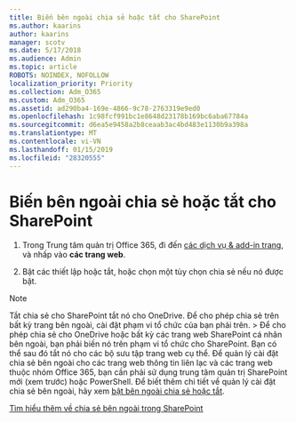 ```yaml
---
title: Biến bên ngoài chia sẻ hoặc tắt cho SharePoint
ms.author: kaarins
author: kaarins
manager: scotv
ms.date: 5/17/2018
ms.audience: Admin
ms.topic: article
ROBOTS: NOINDEX, NOFOLLOW
localization_priority: Priority
ms.collection: Adm_O365
ms.custom: Adm_O365
ms.assetid: ad290ba4-169e-4866-9c78-2763319e9ed0
ms.openlocfilehash: 1c98fcf991bc1e8648d23178b169bc6aba67784a
ms.sourcegitcommit: d6ea5e9458a2b8ceaab3ac4bd483e1130b9a398a
ms.translationtype: MT
ms.contentlocale: vi-VN
ms.lasthandoff: 01/15/2019
ms.locfileid: "28320555"
---
```

# <a name="turn-external-sharing-on-or-off-for-sharepoint"></a>Biến bên ngoài chia sẻ hoặc tắt cho SharePoint

1. Trong Trung tâm quản trị Office 365, đi đến [các dịch vụ &amp; add-in trang](https://portal.office.com/adminportal/home#/Settings/ServicesAndAddIns), và nhấp vào **các trang web**.
    
2. Bật các thiết lập hoặc tắt, hoặc chọn một tùy chọn chia sẻ nếu nó được bật.
    
> [!NOTE]
> Tắt chia sẻ cho SharePoint tắt nó cho OneDrive. Để cho phép chia sẻ trên bất kỳ trang bên ngoài, cài đặt phạm vi tổ chức của bạn phải trên. > Để cho phép chia sẻ cho OneDrive hoặc bất kỳ các trang web SharePoint cá nhân bên ngoài, bạn phải biến nó trên phạm vi tổ chức cho SharePoint. Bạn có thể sau đó tắt nó cho các bộ sưu tập trang web cụ thể. Để quản lý cài đặt chia sẻ bên ngoài cho các trang web thông tin liên lạc và các trang web thuộc nhóm Office 365, bạn cần phải sử dụng trung tâm quản trị SharePoint mới (xem trước) hoặc PowerShell. Để biết thêm chi tiết về quản lý cài đặt chia sẻ bên ngoài, hãy xem [bật bên ngoài chia sẻ hoặc tắt](https://go.microsoft.com/fwlink/?linkid=866426). 
  
[Tìm hiểu thêm về chia sẻ bên ngoài trong SharePoint](https://go.microsoft.com/fwlink/?linkid=734908)
  

